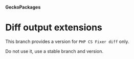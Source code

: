 #### GeckoPackages

# Diff output extensions

This branch provides a version for `PHP CS Fixer diff` only.

Do not use it, use a stable branch and version.